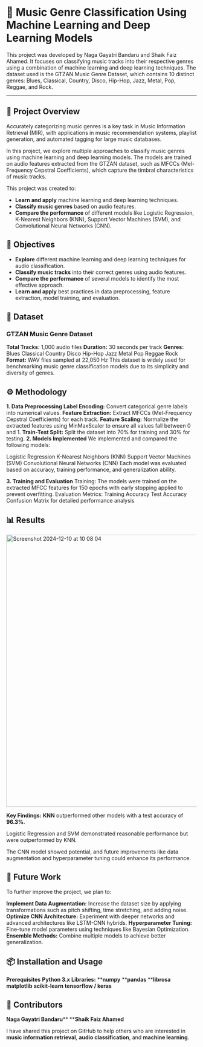 # 🎵 Music Genre Classification Using Machine Learning and Deep Learning Models

This project was developed by Naga Gayatri Bandaru and Shaik Faiz Ahamed. It focuses on classifying music tracks into their respective genres using a combination of machine learning and deep learning techniques. The dataset used is the GTZAN Music Genre Dataset, which contains 10 distinct genres: Blues, Classical, Country, Disco, Hip-Hop, Jazz, Metal, Pop, Reggae, and Rock.
 

---

## 📌 Project Overview

Accurately categorizing music genres is a key task in Music Information Retrieval (MIR), with applications in music recommendation systems, playlist generation, and automated tagging for large music databases.

In this project, we explore multiple approaches to classify music genres using machine learning and deep learning models. The models are trained on audio features extracted from the GTZAN dataset, such as MFCCs (Mel-Frequency Cepstral Coefficients), which capture the timbral characteristics of music tracks.

This project was created to:

- **Learn and apply** machine learning and deep learning techniques.
- **Classify music genres** based on audio features.
- **Compare the performance** of different models like Logistic Regression, K-Nearest Neighbors (KNN), Support Vector Machines (SVM), and Convolutional Neural Networks (CNN).

## 🎯 Objectives
- **Explore** different machine learning and deep learning techniques for audio classification.
- **Classify music tracks** into their correct genres using audio features.
- **Compare the performance** of several models to identify the most effective approach.
- **Learn and apply** best practices in data preprocessing, feature extraction, model training, and evaluation.

## 📂 Dataset
### GTZAN Music Genre Dataset
**Total Tracks:** 1,000 audio files
**Duration:** 30 seconds per track
**Genres:**
Blues
Classical
Country
Disco
Hip-Hop
Jazz
Metal
Pop
Reggae
Rock
**Format:** WAV files sampled at 22,050 Hz
This dataset is widely used for benchmarking music genre classification models due to its simplicity and diversity of genres.

## ⚙️ Methodology
**1. Data Preprocessing**
**Label Encoding:** Convert categorical genre labels into numerical values.
**Feature Extraction:** Extract MFCCs (Mel-Frequency Cepstral Coefficients) for each track.
**Feature Scaling:** Normalize the extracted features using MinMaxScaler to ensure all values fall between 0 and 1.
**Train-Test Split:** Split the dataset into 70% for training and 30% for testing.
**2. Models Implemented**
We implemented and compared the following models:

Logistic Regression
K-Nearest Neighbors (KNN)
Support Vector Machines (SVM)
Convolutional Neural Networks (CNN)
Each model was evaluated based on accuracy, training performance, and generalization ability.

**3. Training and Evaluation**
Training: The models were trained on the extracted MFCC features for 150 epochs with early stopping applied to prevent overfitting.
Evaluation Metrics:
Training Accuracy
Test Accuracy
Confusion Matrix for detailed performance analysis

## 📊 Results
<img width="720" alt="Screenshot 2024-12-10 at 10 08 04" src="https://github.com/user-attachments/assets/30bde52b-fbe8-4387-8b9c-7dbf42b1b17e">

**Key Findings:**
**KNN** outperformed other models with a test accuracy of **96.3%**.

Logistic Regression and SVM demonstrated reasonable performance but were outperformed by KNN.

The CNN model showed potential, and future improvements like data augmentation and hyperparameter tuning could enhance its performance.

## 🚀 Future Work
To further improve the project, we plan to:

**Implement Data Augmentation:** Increase the dataset size by applying transformations such as pitch shifting, time stretching, and adding noise.
**Optimize CNN Architecture:** Experiment with deeper networks and advanced architectures like LSTM-CNN hybrids.
**Hyperparameter Tuning:** Fine-tune model parameters using techniques like Bayesian Optimization.
**Ensemble Methods:** Combine multiple models to achieve better generalization.

## 📦 Installation and Usage
**Prerequisites**
**Python 3.x**
**Libraries:**
****numpy**
****pandas**
****librosa**
**matplotlib**
**scikit-learn**
**tensorflow / keras**

## 🤝 Contributors
**Naga Gayatri Bandaru****
****Shaik Faiz Ahamed**

I have shared this project on GitHub to help others who are interested in **music information retrieval**, **audio classification**, and **machine learning**.
